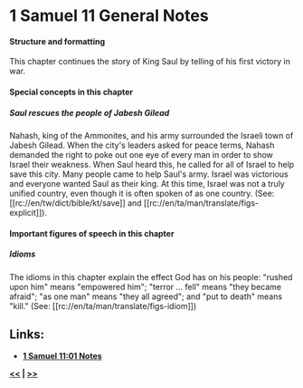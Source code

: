 # 1 Samuel 11 General Notes #

#### Structure and formatting ####

This chapter continues the story of King Saul by telling of his first victory in war.

#### Special concepts in this chapter ####
##### Saul rescues the people of Jabesh Gilead #####

Nahash, king of the Ammonites, and his army surrounded the Israeli town of Jabesh Gilead. When the city's leaders asked for peace terms, Nahash demanded the right to poke out one eye of every man in order to show Israel their weakness. When Saul heard this, he called for all of Israel to help save this city. Many people came to help Saul's army. Israel was victorious and everyone wanted Saul as their king. At this time, Israel was not a truly unified country, even though it is often spoken of as one country. (See: [[rc://en/tw/dict/bible/kt/save]] and [[rc://en/ta/man/translate/figs-explicit]]).

#### Important figures of speech in this chapter ####

##### Idioms #####

The idioms in this chapter explain the effect God has on his people: "rushed upon him" means "empowered him"; "terror ... fell" means "they became afraid"; "as one man" means "they all agreed"; and "put to death" means "kill." (See: [[rc://en/ta/man/translate/figs-idiom]])

## Links: ##

* __[1 Samuel 11:01 Notes](./01.md)__

__[<<](../10/intro.md) | [>>](../12/intro.md)__
